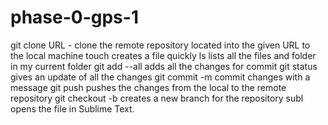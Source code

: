 # phase-0-gps-1
git clone URL - clone the remote repository located into the given URL to the local machine
touch creates a file quickly
ls lists all the files and folder in my current folder
git add --all adds all the changes for commit
git status gives an update of all the changes
git commit -m commit changes with a message
git push pushes the changes from the local to the remote repository
git checkout -b creates a new branch for the repository
subl opens the file in Sublime Text.
